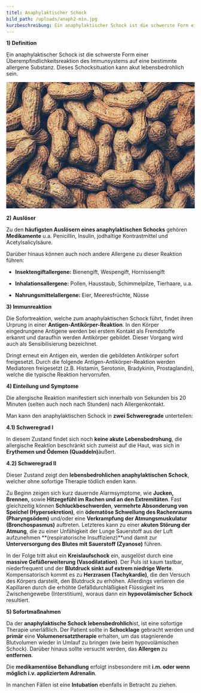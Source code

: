 ```yaml
---
titel: Anaphylaktischer Schock
bild_path: /uploads/anaph2-min.jpg
kurzbeschreibung: Ein anaphylaktischer Schock ist die schwerste Form einer Überempfindlichkeitsreaktion des Immunsystems auf eine bestimmte allergene Substanz. Diese Schocksituation kann akut lebensbedrohlich sein.
---
```



**1) Definition**

Ein anaphylaktischer Schock ist die schwerste Form einer &Uuml;berempfindlichkeitsreaktion des Immunsystems auf eine bestimmte allergene Substanz. Dieses Schocksituation kann akut lebensbedrohlich sein.

![](/uploads/versions/anaph2-min---x----800-535x---.jpg)

**2) Ausl&ouml;ser**

Zu den **h&auml;ufigsten Ausl&ouml;sern eines anaphylaktischen Schocks** geh&ouml;ren **Medikamente** u.a. Penicillin, Insulin, jodhaltige Kontrastmittel und Acetylsalicyls&auml;ure.

Dar&uuml;ber hinaus k&ouml;nnen auch noch andere Allergene zu dieser Reaktion f&uuml;hren:

* **Insektengiftallergene:** Bienengift, Wespengift, Hornissengift

* **Inhalationsallergene:** Pollen, Hausstaub, Schimmelpilze, Tierhaare, u.a.

* **Nahrungsmittelallergene:** Eier, Meeresfr&uuml;chte, N&uuml;sse

**3) Immunreaktion**

Die Sofortreaktion, welche zum anaphylaktischen Schock f&uuml;hrt, findet ihren Urprung in einer **Antigen-Antik&ouml;rper-Reaktion**. In den K&ouml;rper eingedrungene Antigene werden bei erstem Kontakt als Fremdstoffe erkannt und daraufhin werden Antik&ouml;rper gebildet. Dieser Vorgang wird auch als Sensibilisierung bezeichnet.

Dringt erneut ein Antigen ein, werden die gebildeten Antik&ouml;rper sofort freigesetzt. Durch die folgende Antigen-Antik&ouml;rper-Reaktion werden Mediatoren freigesetzt (z.B. Histamin, Serotonin, Bradykinin, Prostaglandin), welche die typische Reaktion hervorrufen.

**4) Einteilung und Symptome**

Die allergische Reaktion manifestiert sich innerhalb von Sekunden bis 20 Minuten (selten auch noch nach Stunden) nach Allergenkontakt.

Man kann den anaphylaktischen Schock in **zwei Schweregrade** unterteilen:

**4.1) Schweregrad I**

In diesem Zustand findet sich noch **keine akute Lebensbedrohung**, die allergische Reaktion beschr&auml;nkt sich zumeist auf die Haut, was sich in **Erythemen und &Ouml;demen (Quaddeln)**&auml;u&szlig;ert.

**4.2) Schweregrad II**

Dieser Zustand zeigt den **lebensbedrohlichen anaphylaktischen Schock**, welcher ohne sofortige Therapie t&ouml;dlich enden kann.

Zu Beginn zeigen sich kurz dauernde Alarmsymptome, wie **Jucken, Brennen,** sowie **Hitzegef&uuml;hl im Rachen und an den Extremit&auml;ten**. Fast gleichzeitig k&ouml;nnen **Schluckbeschwerden**, **vermehrte Absonderung von Speichel (Hypersekretion)**, ein **&ouml;demat&ouml;se Schwellung des Rachenraums (Pharyngs&ouml;dem)** und/oder eine **Verkrampfung der Atmungsmuskulatur (Bronchospasmus)** auftreten. Letzteres kann zu einer **akuten St&ouml;rung der Atmung**, die zu einer Unf&auml;higkeit der Lunge Sauerstoff aus der Luft aufzunehmen **(respiratorische Insuffizienz)**und damit zur **Unterversorgung des Blutes mit Sauerstoff (Zyanose)** f&uuml;hren.

In der Folge tritt akut ein **Kreislaufschock** ein, ausgel&ouml;st durch eine **massive Gef&auml;&szlig;erweiterung (Vasodilatation)**. Der Puls ist kaum tastbar, niederfrequent und der **Blutdruck sinkt auf extrem niedrige Werte**. Kompensatorisch kommt es zu **Herzrasen (Tachykardie)**, die den Versuch des K&ouml;rpers darstellt, den Blutdruck zu erh&ouml;hen. Allerdings verlieren die Kapillaren durch die erh&ouml;hte Gef&auml;&szlig;durchl&auml;&szlig;igkeit Fl&uuml;ssigkeit ins Zwischengewebe (Interstitium), woraus dann ein **hypovol&auml;mischer Schock** resultiert.

**5) Sofortma&szlig;nahmen**

Da der **anaphylaktische Schock lebensbedrohlich**ist, ist eine sofortige Therapie unerl&auml;&szlig;lich. Der Patient sollte in **Schocklage** gebracht werden und **prim&auml;r** eine **Volumenersatztherapie** erhalten, um das stagnierende Blutvolumen wieder in Umlauf zu bringen (wie beim hypovol&auml;mischen Schock). Dar&uuml;ber hinaus sollte versucht werden, das **Allergen** zu **entfernen**.

Die **medikament&ouml;se Behandlung** erfolgt insbesondere mit **i.m. oder wenn m&ouml;glich i.v. appliziertem Adrenalin**.

In manchen F&auml;llen ist eine **Intubation** ebenfalls in Betracht zu ziehen.